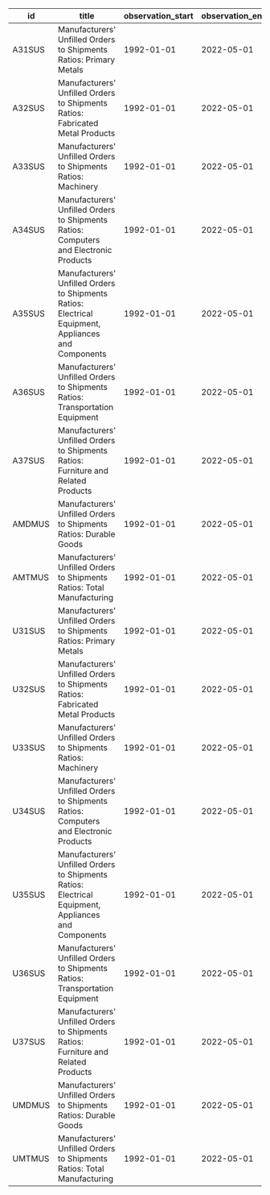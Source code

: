 | id     | title                                                                                               | observation_start   | observation_end   |
|--------|-----------------------------------------------------------------------------------------------------|---------------------|-------------------|
| A31SUS | Manufacturers' Unfilled Orders to Shipments Ratios: Primary Metals                                  | 1992-01-01          | 2022-05-01        |
| A32SUS | Manufacturers' Unfilled Orders to Shipments Ratios: Fabricated Metal Products                       | 1992-01-01          | 2022-05-01        |
| A33SUS | Manufacturers' Unfilled Orders to Shipments Ratios: Machinery                                       | 1992-01-01          | 2022-05-01        |
| A34SUS | Manufacturers' Unfilled Orders to Shipments Ratios: Computers and Electronic Products               | 1992-01-01          | 2022-05-01        |
| A35SUS | Manufacturers' Unfilled Orders to Shipments Ratios: Electrical Equipment, Appliances and Components | 1992-01-01          | 2022-05-01        |
| A36SUS | Manufacturers' Unfilled Orders to Shipments Ratios: Transportation Equipment                        | 1992-01-01          | 2022-05-01        |
| A37SUS | Manufacturers' Unfilled Orders to Shipments Ratios: Furniture and Related Products                  | 1992-01-01          | 2022-05-01        |
| AMDMUS | Manufacturers' Unfilled Orders to Shipments Ratios: Durable Goods                                   | 1992-01-01          | 2022-05-01        |
| AMTMUS | Manufacturers' Unfilled Orders to Shipments Ratios: Total Manufacturing                             | 1992-01-01          | 2022-05-01        |
| U31SUS | Manufacturers' Unfilled Orders to Shipments Ratios: Primary Metals                                  | 1992-01-01          | 2022-05-01        |
| U32SUS | Manufacturers' Unfilled Orders to Shipments Ratios: Fabricated Metal Products                       | 1992-01-01          | 2022-05-01        |
| U33SUS | Manufacturers' Unfilled Orders to Shipments Ratios: Machinery                                       | 1992-01-01          | 2022-05-01        |
| U34SUS | Manufacturers' Unfilled Orders to Shipments Ratios: Computers and Electronic Products               | 1992-01-01          | 2022-05-01        |
| U35SUS | Manufacturers' Unfilled Orders to Shipments Ratios: Electrical Equipment, Appliances and Components | 1992-01-01          | 2022-05-01        |
| U36SUS | Manufacturers' Unfilled Orders to Shipments Ratios: Transportation Equipment                        | 1992-01-01          | 2022-05-01        |
| U37SUS | Manufacturers' Unfilled Orders to Shipments Ratios: Furniture and Related Products                  | 1992-01-01          | 2022-05-01        |
| UMDMUS | Manufacturers' Unfilled Orders to Shipments Ratios: Durable Goods                                   | 1992-01-01          | 2022-05-01        |
| UMTMUS | Manufacturers' Unfilled Orders to Shipments Ratios: Total Manufacturing                             | 1992-01-01          | 2022-05-01        |